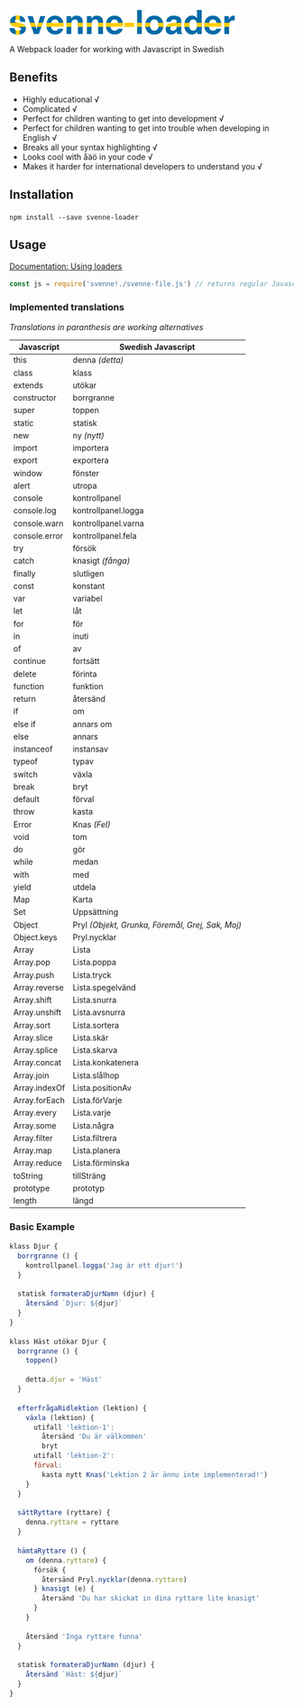 ![](./svenne-loader-logo.png)

A Webpack loader for working with Javascript in Swedish

## Benefits

- Highly educational √
- Complicated √
- Perfect for children wanting to get into development √
- Perfect for children wanting to get into trouble when developing in English √
- Breaks all your syntax highlighting √
- Looks cool with åäö in your code √
- Makes it harder for international developers to understand you √

## Installation

`npm install --save svenne-loader`

## Usage

[Documentation: Using loaders](http://webpack.github.io/docs/using-loaders.html)

``` javascript
const js = require('svenne!./svenne-file.js') // returns regular Javascript from your svenne js
```

### Implemented translations

_Translations in paranthesis are working alternatives_

Javascript | Swedish Javascript
------------ | -------------
this | denna _(detta)_
class | klass
extends | utökar
constructor | borrgranne
super | toppen
static | statisk
new | ny _(nytt)_
import | importera
export | exportera
window | fönster
alert | utropa
console | kontrollpanel
console.log | kontrollpanel.logga
console.warn | kontrollpanel.varna
console.error | kontrollpanel.fela
try | försök
catch | knasigt _(fånga)_
finally | slutligen
const | konstant
var | variabel
let | låt
for | för
in | inuti
of | av
continue | fortsätt
delete | förinta
function | funktion
return | återsänd
if | om
else if | annars om
else | annars
instanceof | instansav
typeof | typav
switch | växla
break | bryt
default | förval
throw | kasta
Error | Knas _(Fel)_
void | tom
do | gör
while | medan
with | med
yield | utdela
Map | Karta
Set | Uppsättning
Object | Pryl _(Objekt, Grunka, Föremål, Grej, Sak, Moj)_
Object.keys | Pryl.nycklar
Array | Lista
Array.pop | Lista.poppa
Array.push | Lista.tryck
Array.reverse | Lista.spegelvänd
Array.shift | Lista.snurra
Array.unshift | Lista.avsnurra
Array.sort | Lista.sortera
Array.slice | Lista.skär
Array.splice | Lista.skarva
Array.concat | Lista.konkatenera
Array.join | Lista.slåIhop
Array.indexOf | Lista.positionAv
Array.forEach | Lista.förVarje
Array.every | Lista.varje
Array.some | Lista.några
Array.filter | Lista.filtrera
Array.map | Lista.planera
Array.reduce | Lista.förminska
toString | tillSträng
prototype | prototyp
length | längd

### Basic Example

```javascript
klass Djur {
  borrgranne () {
    kontrollpanel.logga('Jag är ett djur!')
  }

  statisk formateraDjurNamn (djur) {
    återsänd `Djur: ${djur}`
  }
}

klass Häst utökar Djur {
  borrgranne () {
    toppen()

    detta.djur = 'Häst'
  }

  efterfrågaRidlektion (lektion) {
    växla (lektion) {
      utifall 'lektion-1':
        återsänd 'Du är välkommen'
        bryt
      utifall 'lektion-2':
      förval:
        kasta nytt Knas('Lektion 2 är ännu inte implementerad!')
    }
  }

  sättRyttare (ryttare) {
    denna.ryttare = ryttare
  }

  hämtaRyttare () {
    om (denna.ryttare) {
      försök {
        återsänd Pryl.nycklar(denna.ryttare)
      } knasigt (e) {
        återsänd 'Du har skickat in dina ryttare lite knasigt'
      }
    }

    återsänd 'Inga ryttare funna'
  }

  statisk formateraDjurNamn (djur) {
    återsänd `Häst: ${djur}`
  }
}
```
